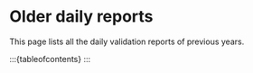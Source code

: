 # Older daily reports

This page lists all the daily validation reports of previous years.


:::{tableofcontents}
:::
